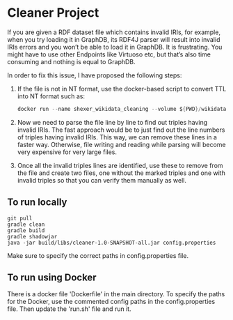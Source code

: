 # Cleaner Project

If you are given a RDF dataset file which contains invalid IRIs, for example, when you try loading it in GraphDB, its RDF4J parser will result into invalid IRIs errors and you won’t be able to load it in GraphDB. It is frustrating. You might have to use other Endpoints like Virtuoso etc, but that’s also time consuming and nothing is equal to GraphDB.

In order to fix this issue, I have proposed the following steps:

1. If the file is not in NT format, use the docker-based script to convert TTL into NT format such as:

    ```java
    docker run --name shexer_wikidata_cleaning --volume ${PWD}/wikidata:/rdf stain/jena riot --output=ntriples wikidata-20150518-all-BETA.ttl &> wikidata/wikidata-20150518-all-BETA-clean.nt
    ```

2. Now we need to parse the file line by line to find out triples having invalid IRIs. The fast approach would be to just find out the line numbers of triples having invalid IRIs. This way, we can remove these lines in a faster way. Otherwise, file writing and reading while parsing will become very expensive for very large files.
3. Once all the invalid triples lines are identified, use these to remove from the file and create two files, one without the marked triples and one with invalid triples so that you can verify them manually as well.


## To run locally
    git pull
    gradle clean
    gradle build
    gradle shadowjar
    java -jar build/libs/cleaner-1.0-SNAPSHOT-all.jar config.properties  
    
Make sure to specify the correct paths in config.properties file.


## To run using Docker

There is a docker file 'Dockerfile' in the main directory. To specify the paths for the Docker, use the commented config paths in the config.properties file.
Then update the 'run.sh' file and run it.